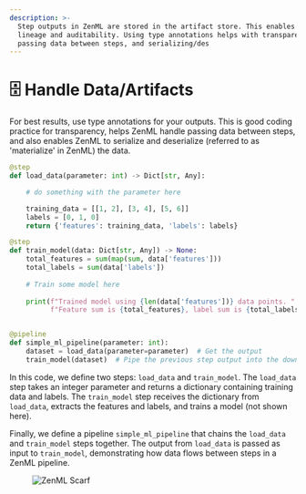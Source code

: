 ```yaml
---
description: >-
  Step outputs in ZenML are stored in the artifact store. This enables caching,
  lineage and auditability. Using type annotations helps with transparency, 
  passing data between steps, and serializing/des
---
```


# 🗄️ Handle Data/Artifacts

For best results, use type annotations for your outputs. This is good coding practice for transparency, helps ZenML handle passing data between steps, and also enables ZenML to serialize and deserialize (referred to as 'materialize' in ZenML) the data.

```python
@step
def load_data(parameter: int) -> Dict[str, Any]:

    # do something with the parameter here

    training_data = [[1, 2], [3, 4], [5, 6]]
    labels = [0, 1, 0]
    return {'features': training_data, 'labels': labels}

@step
def train_model(data: Dict[str, Any]) -> None:
    total_features = sum(map(sum, data['features']))
    total_labels = sum(data['labels'])
    
    # Train some model here
    
    print(f"Trained model using {len(data['features'])} data points. "
          f"Feature sum is {total_features}, label sum is {total_labels}")


@pipeline  
def simple_ml_pipeline(parameter: int):
    dataset = load_data(parameter=parameter)  # Get the output 
    train_model(dataset)  # Pipe the previous step output into the downstream step
```

In this code, we define two steps: `load_data` and `train_model`. The `load_data` step takes an integer parameter and returns a dictionary containing training data and labels. The `train_model` step receives the dictionary from `load_data`, extracts the features and labels, and trains a model (not shown here).

Finally, we define a pipeline `simple_ml_pipeline` that chains the `load_data` and `train_model` steps together. The output from `load_data` is passed as input to `train_model`, demonstrating how data flows between steps in a ZenML pipeline.

<figure><img src="https://static.scarf.sh/a.png?x-pxid=f0b4f458-0a54-4fcd-aa95-d5ee424815bc" alt="ZenML Scarf"><figcaption></figcaption></figure>
